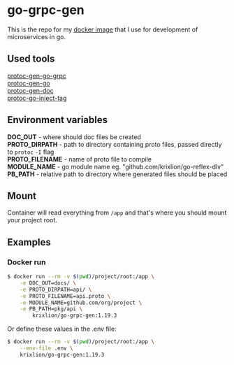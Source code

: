 # go-grpc-gen

This is the repo for my [docker image](https://hub.docker.com/r/krixlion/go-grpc-gen) that I use for development of microservices in go.

## Used tools
[protoc-gen-go-grpc](https://github.com/grpc/grpc-go/tree/master/cmd/protoc-gen-go-grpc) \
[protoc-gen-go](https://github.com/golang/protobuf) \
[protoc-gen-doc](https://github.com/pseudomuto/protoc-gen-doc) \
[protoc-go-inject-tag](https://github.com/favadi/protoc-go-inject-tag)

## Environment variables
**DOC_OUT** - where should doc files be created \
**PROTO_DIRPATH** - path to directory containing proto files, passed directly to `protoc` `-I` flag \
**PROTO_FILENAME** - name of proto file to compile \
**MODULE_NAME** - go module name eg. "github.com/krixlion/go-reflex-dlv" \
**PB_PATH** - relative path to directory where generated files should be placed

## Mount
Container will read everything from `/app` and that's where you should mount your project root. 

## Examples

### Docker run 

```sh
$ docker run --rm -v $(pwd)/project/root:/app \
    -e DOC_OUT=docs/ \
    -e PROTO_DIRPATH=api/ \
    -e PROTO_FILENAME=api.proto \
    -e MODULE_NAME=github.com/org/project \
    -e PB_PATH=pkg/api \
		krixlion/go-grpc-gen:1.19.3

```

Or define these values in the .env file:

```sh
$ docker run --rm -v $(pwd)/project/root:/app \
    --env-file .env \
    krixlion/go-grpc-gen:1.19.3
```
